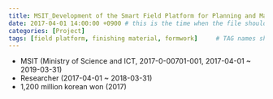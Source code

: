 ```yaml
---
title: MSIT_Development of the Smart Field Platform for Planning and Managing Building Construction
date: 2017-04-01 14:00:00 +0900 # this is the time when the file should be shown to public
categories: [Project]
tags: [field platform, finishing material, formwork]     # TAG names should always be lowercase
---
```


- MSIT (Ministry of Science and ICT, 2017-0-00701-001, 2017-04-01 ~ 2019-03-31)
- Researcher (2017-04-01 ~ 2018-03-31)
- 1,200 million korean won (2017)